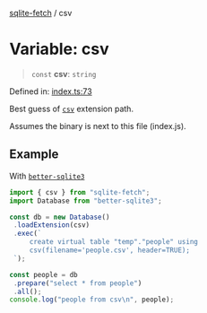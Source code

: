 [sqlite-fetch](../globals.md) / csv

# Variable: csv

> `const` **csv**: `string`

Defined in: [index.ts:73](https://github.com/nestorhealth/medfetch.js/blob/4acb837c034a09bf7dfa1acdf1604159b746493f/sqlite-fetch/src/index.ts#L73)

Best guess of [`csv`](https://sqlite.org/src/file/ext/misc/csv.c) extension path.

Assumes the binary is next to this file (index.js).

## Example

With [`better-sqlite3`](https://www.npmjs.com/package/better-sqlite3)
```js
import { csv } from "sqlite-fetch";
import Database from "better-sqlite3";

const db = new Database()
 .loadExtension(csv)
 .exec(`
     create virtual table "temp"."people" using
     csv(filename='people.csv', header=TRUE);
 `);

const people = db
 .prepare("select * from people")
 .all();
console.log("people from csv\n", people);
```
